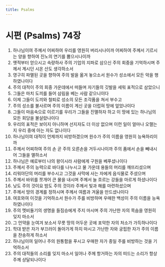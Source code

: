 ```yaml
---
title: Psalms
---
```


# 시편 (Psalms) 74장
1. 하나님이여 주께서 어찌하여 우리를 영원히 버리시나이까 어찌하여 주께서 기르시는 양을 향하여 진노의 연기를 뿜으시나이까
1. 옛적부터 얻으시고 속량하사 주의 기업의 지파로 삼으신 주의 회중을 기억하시며 주께서 계시던 시온 산도 생각하소서
1. 영구히 파멸된 곳을 향하여 주의 발을 옮겨 놓으소서 원수가 성소에서 모든 악을 행하였나이다
1. 주의 대적이 주의 회중 가운데에서 떠들며 자기들의 깃발을 세워 표적으로 삼았으니
1. 그들은 마치 도끼를 들어 삼림을 베는 사람 같으니이다
1. 이제 그들이 도끼와 철퇴로 성소의 모든 조각품을 쳐서 부수고
1. 주의 성소를 불사르며 주의 이름이 계신 곳을 더럽혀 땅에 엎었나이다
1. 그들이 마음속으로 이르기를 우리가 그들을 진멸하자 하고 이 땅에 있는 하나님의 모든 회당을 불살랐나이다
1. 우리의 표적은 보이지 아니하며 선지자도 더 이상 없으며 이런 일이 얼마나 오랠는지 우리 중에 아는 자도 없나이다
1. 하나님이여 대적이 언제까지 비방하겠으며 원수가 주의 이름을 영원히 능욕하리이까
1. 주께서 어찌하여 주의 손 곧 주의 오른손을 거두시나이까 주의 품에서 손을 빼내시어 그들을 멸하소서
1. 하나님은 예로부터 나의 왕이시라 사람에게 구원을 베푸셨나이다
1. 주께서 주의 능력으로 바다를 나누시고 물 가운데 용들의 머리를 깨뜨리셨으며
1. 리워야단의 머리를 부수시고 그것을 사막에 사는 자에게 음식물로 주셨으며
1. 주께서 바위를 쪼개어 큰 물을 내시며 주께서 늘 흐르는 강들을 마르게 하셨나이다
1. 낮도 주의 것이요 밤도 주의 것이라 주께서 빛과 해를 마련하셨으며
1. 주께서 땅의 경계를 정하시며 주께서 여름과 겨울을 만드셨나이다
1. 여호와여 이것을 기억하소서 원수가 주를 비방하며 우매한 백성이 주의 이름을 능욕하였나이다
1. 주의 멧비둘기의 생명을 들짐승에게 주지 마시며 주의 가난한 자의 목숨을 영원히 잊지 마소서
1. 그 언약을 눈여겨 보소서 무릇 땅의 어두운 곳에 포악한 자의 처소가 가득하나이다
1. 학대 받은 자가 부끄러이 돌아가게 하지 마시고 가난한 자와 궁핍한 자가 주의 이름을 찬송하게 하소서
1. 하나님이여 일어나 주의 원통함을 푸시고 우매한 자가 종일 주를 비방하는 것을 기억하소서
1. 주의 대적들의 소리를 잊지 마소서 일어나 주께 항거하는 자의 떠드는 소리가 항상 주께 상달되나이다